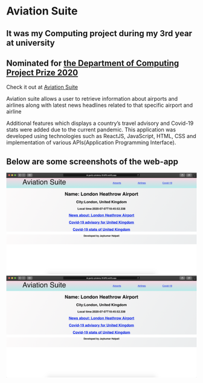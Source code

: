 # Aviation Suite

## It was my Computing project during my 3rd year at university
## Nominated for [the Department of Computing Project Prize 2020](https://sites.gold.ac.uk/computing-project-prizes/jaykumar-halpati/)

Check it out at [Aviation Suite](https://goofy-ptolemy-91dff0.netlify.app/)

Aviation suite allows a user to retrieve information about airports and airlines along with latest news headlines related to that specific airport and airline

Additional features which displays a country’s travel advisory and Covid-19 stats were added due to the current pandemic. This application was developed using technologies such as ReactJS, JavaScript, HTML, CSS and implementation of various APIs(Application Programming Interface).

## Below are some screenshots of the web-app
![picture](img/2.png)
![picture](img/2.png)
